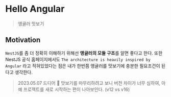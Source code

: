 # Hello Angular

> 앵귤러 맛보기

## Motivation

`NestJS`를 좀 더 정확히 이해하기 위해선 **앵귤러의 모듈 구조**를 알면 좋다고 한다. 또한 NestJS 공식 홈페이지에서도 `The architecture is heavily inspired by Angular` 라고 적혀있었다는 점은 내가 한번쯤 앵귤러를 맛보기에 충분한 필요조건이 된다고 생각한다.

> 2023.05.07 드디어 🥲 맛보기를 마무리하려고 보니 버전 차이가 너무 심하여, 아예 프로젝트를 새로 시작하는 편이 나아보인다. (v12 vs v16)
